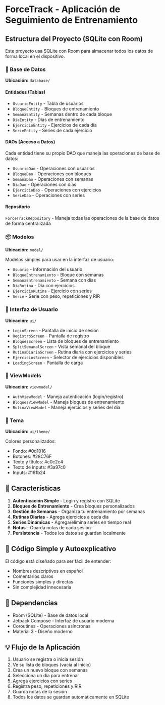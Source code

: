 # ForceTrack - Aplicación de Seguimiento de Entrenamiento

## Estructura del Proyecto (SQLite con Room)

Este proyecto usa SQLite con Room para almacenar todos los datos de forma local en el dispositivo.

### 📁 Base de Datos

**Ubicación:** `database/`

#### Entidades (Tablas)
- `UsuarioEntity` - Tabla de usuarios
- `BloqueEntity` - Bloques de entrenamiento
- `SemanaEntity` - Semanas dentro de cada bloque
- `DiaEntity` - Días de entrenamiento
- `EjercicioEntity` - Ejercicios de cada día
- `SerieEntity` - Series de cada ejercicio

#### DAOs (Acceso a Datos)
Cada entidad tiene su propio DAO que maneja las operaciones de base de datos:
- `UsuarioDao` - Operaciones con usuarios
- `BloqueDao` - Operaciones con bloques
- `SemanaDao` - Operaciones con semanas
- `DiaDao` - Operaciones con días
- `EjercicioDao` - Operaciones con ejercicios
- `SerieDao` - Operaciones con series

#### Repositorio
`ForceTrackRepository` - Maneja todas las operaciones de la base de datos de forma centralizada

### 📦 Modelos

**Ubicación:** `model/`

Modelos simples para usar en la interfaz de usuario:
- `Usuario` - Información del usuario
- `BloqueEntrenamiento` - Bloque con semanas
- `SemanaEntrenamiento` - Semana con días
- `DiaRutina` - Día con ejercicios
- `EjercicioRutina` - Ejercicio con series
- `Serie` - Serie con peso, repeticiones y RIR

### 🎨 Interfaz de Usuario

**Ubicación:** `ui/`

- `LoginScreen` - Pantalla de inicio de sesión
- `RegistroScreen` - Pantalla de registro
- `BloquesScreen` - Lista de bloques de entrenamiento
- `SplitSemanalScreen` - Vista semanal del bloque
- `RutinaDiariaScreen` - Rutina diaria con ejercicios y series
- `EjerciciosScreen` - Selector de ejercicios disponibles
- `LoadingScreen` - Pantalla de carga

### 🧠 ViewModels

**Ubicación:** `viewmodel/`

- `AuthViewModel` - Maneja autenticación (login/registro)
- `BloquesViewModel` - Maneja bloques de entrenamiento
- `RutinaViewModel` - Maneja ejercicios y series del día

### 🎨 Tema

**Ubicación:** `ui/theme/`

Colores personalizados:
- Fondo: #0d1016
- Botones: #28C76F
- Texto y títulos: #c0c2c4
- Texto de inputs: #3a97c0
- Inputs: #161b24

## 🚀 Características

1. **Autenticación Simple** - Login y registro con SQLite
2. **Bloques de Entrenamiento** - Crea bloques personalizados
3. **Gestión de Semanas** - Organiza tu entrenamiento por semanas
4. **Rutinas Diarias** - Agrega ejercicios a cada día
5. **Series Dinámicas** - Agrega/elimina series en tiempo real
6. **Notas** - Guarda notas de cada sesión
7. **Persistencia** - Todos los datos se guardan localmente

## 📝 Código Simple y Autoexplicativo

El código está diseñado para ser fácil de entender:
- Nombres descriptivos en español
- Comentarios claros
- Funciones simples y directas
- Sin complejidad innecesaria

## 🔧 Dependencias

- Room (SQLite) - Base de datos local
- Jetpack Compose - Interfaz de usuario moderna
- Coroutines - Operaciones asíncronas
- Material 3 - Diseño moderno

## 💡 Flujo de la Aplicación

1. Usuario se registra o inicia sesión
2. Ve su lista de bloques (vacía al inicio)
3. Crea un nuevo bloque con semanas
4. Selecciona un día para entrenar
5. Agrega ejercicios con series
6. Registra peso, repeticiones y RIR
7. Guarda notas de la sesión
8. Todos los datos se guardan automáticamente en SQLite

